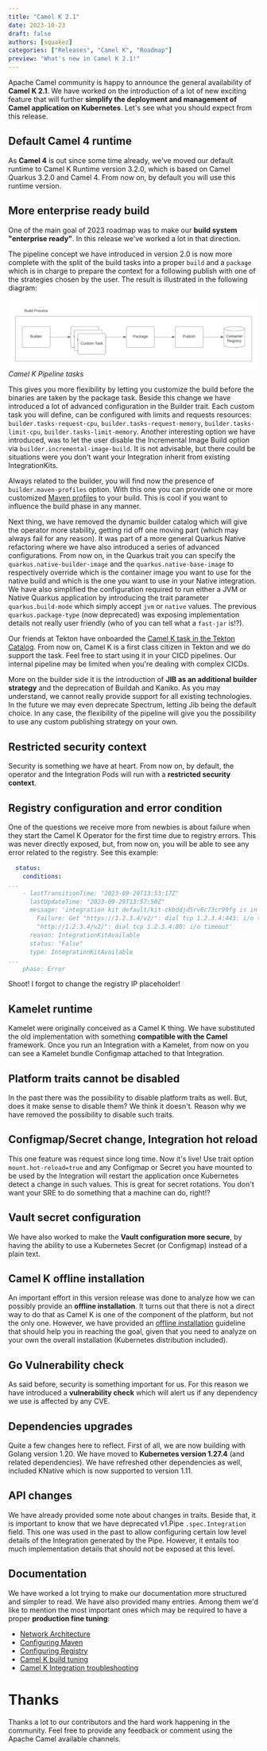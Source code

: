 ```yaml
---
title: "Camel K 2.1"
date: 2023-10-23
draft: false
authors: [squakez]
categories: ["Releases", "Camel K", "Roadmap"]
preview: "What's new in Camel K 2.1!"
---
```



Apache Camel community is happy to announce the general availability of **Camel K 2.1**. We have worked on the introduction of a lot of new exciting feature that will further **simplify the deployment and management of Camel application on Kubernetes**. Let's see what you should expect from this release.

## Default Camel 4 runtime

As **Camel 4** is out since some time already, we've moved our default runtime to Camel K Runtime version 3.2.0, which is based on Camel Quarkus 3.2.0 and Camel 4. From now on, by default you will use this runtime version.

## More enterprise ready build

One of the main goal of 2023 roadmap was to make our **build system "enterprise ready"**. In this release we've worked a lot in that direction.

The pipeline concept we have introduced in version 2.0 is now more complete with the split of the build tasks into a proper `build` and a `package` which is in charge to prepare the context for a following publish with one of the strategies chosen by the user. The result is illustrated in the following diagram:

![Camel K Pipeline tasks](camel_k_pipeline.png)
_Camel K Pipeline tasks_

This gives you more flexibility by letting you customize the build before the binaries are taken by the package task. Beside this change we have introduced a lot of advanced configuration in the Builder trait. Each custom task you will define, can be configured with limits and requests resources: `builder.tasks-request-cpu`, `builder.tasks-request-memory`, `builder.tasks-limit-cpu`, `builder.tasks-limit-memory`.
Another interesting option we have introduced, was to let the user disable the Incremental Image Build option via `builder.incremental-image-build`. It is not advisable, but there could be situations were you don't want your Integration inherit from existing IntegrationKits.

Always related to the builder, you will find now the presence of `builder.maven-profiles` option. With this one you can provide one or more customized [Maven profiles](https://maven.apache.org/guides/introduction/introduction-to-profiles.html#profiles-in-poms) to your build. This is cool if you want to influence the build phase in any manner.

Next thing, we have removed the dynamic builder catalog which will give the operator more stability, getting rid off one moving part (which may always fail for any reason). It was part of a more general Quarkus Native refactoring where we have also introduced a series of advanced configurations. From now on, in the Quarkus trait you can specify the `quarkus.native-builder-image` and the `quarkus.native-base-image` to respectively override which is the container image you want to use for the native build and which is the one you want to use in your Native integration.
We have also simplified the configuration required to run either a JVM or Native Quarkus application by introducing the trait parameter `quarkus.build-mode` which simply accept `jvm` or `native` values. The previous `quarkus.package-type` (now deprecated) was exposing implementation details not really user friendly (who of you can tell what a `fast-jar` is!?).

Our friends at Tekton have onboarded the [Camel K task in the Tekton Catalog](https://hub.tekton.dev/tekton/task/kamel-run). From now on, Camel K is a first class citizen in Tekton and we do support the task. Feel free to start using it in your CICD pipelines. Our internal pipeline may be limited when you're dealing with complex CICDs.

More on the builder side it is the introduction of **JIB as an additional builder strategy** and the deprecation of Buildah and Kaniko. As you may understand, we cannot really provide support for all existing technologies. In the future we may even deprecate Spectrum, letting Jib being the default choice. In any case, the flexibility of the pipeline will give you the possibility to use any custom publishing strategy on your own.

## Restricted security context

Security is something we have at heart. From now on, by default, the operator and the Integration Pods will run with a **restricted security context**.

## Registry configuration and error condition

One of the questions we receive more from newbies is about failure when they start the Camel K Operator for the first time due to registry errors. This was never directly exposed, but, from now on, you will be able to see any error related to the registry. See this example:

```yaml
  status:
    conditions:
...
    - lastTransitionTime: "2023-09-29T13:53:17Z"
      lastUpdateTime: "2023-09-29T13:57:50Z"
      message: 'integration kit default/kit-ckbddjd5rv6c73cr99fg is in state "Error".
        Failure: Get "https://1.2.3.4/v2/": dial tcp 1.2.3.4:443: i/o timeout; Get
        "http://1.2.3.4/v2/": dial tcp 1.2.3.4:80: i/o timeout'
      reason: IntegrationKitAvailable
      status: "False"
      type: IntegrationKitAvailable
...
    phase: Error
```
Shoot! I forgot to change the registry IP placeholder!

## Kamelet runtime

Kamelet were originally conceived as a Camel K thing. We have substituted the old implementation with something **compatible with the Camel** framework. Once you run an Integration with a Kamelet, from now on you can see a Kamelet bundle Configmap attached to that Integration.

## Platform traits cannot be disabled

In the past there was the possibility to disable platform traits as well. But, does it make sense to disable them? We think it doesn't. Reason why we have removed the possibility to disable such traits.

## Configmap/Secret change, Integration hot reload

This one feature was request since long time. Now it's live! Use trait option `mount.hot-reload=true` and any Configmap or Secret you have mounted to be used by the Integration will restart the application once Kubernetes detect a change in such values. This is great for secret rotations. You don't want your SRE to do something that a machine can do, right!?

## Vault secret configuration

We have also worked to make the **Vault configuration more secure**, by having the ability to use a Kubernetes Secret (or Configmap) instead of a plain text.

## Camel K offline installation

An important effort in this version release was done to analyze how we can possibly provide an **offline installation**. It turns out that there is not a direct way to do that as Camel K is one of the component of the platform, but not the only one. However, we have provided an [offline installation](/camel-k/next/installation/advanced/offline.html) guideline that should help you in reaching the goal, given that you need to analyze on your own the overall installation (Kubernetes distribution included).

## Go Vulnerability check

As said before, security is something important for us. For this reason we have introduced a **vulnerability check** which will alert us if any dependency we use is affected by any CVE.

## Dependencies upgrades

Quite a few changes here to reflect. First of all, we are now building with Golang version 1.20. We have moved to **Kubernetes version 1.27.4** (and related dependencies). We have refreshed other dependencies as well, included KNative which is now supported to version 1.11.

## API changes

We have already provided some note about changes in traits. Beside that, it is important to know that we have deprecated v1.Pipe `.spec.Integration` field. This one was used in the past to allow configuring certain low level details of the Integration generated by the Pipe. However, it entails too much implementation details that should not be exposed at this level.

## Documentation

We have worked a lot trying to make our documentation more structured and simpler to read. We have also provided many entries. Among them we'd like to mention the most important ones which may be required to have a proper **production fine tuning**:

* [Network Architecture](/camel-k/next/installation/advanced/network.html)
* [Configuring Maven](/camel-k/next/installation/advanced/maven.html)
* [Configuring Registry](/camel-k/next/installation/registry/registry.html)
* [Camel K build tuning](/camel-k/next/installation/advanced/build-config.html)
* [Camel K Integration troubleshooting](/camel-k/next/troubleshooting/troubleshooting.html)

# Thanks

Thanks a lot to our contributors and the hard work happening in the community. Feel free to provide any feedback or comment using the Apache Camel available channels.
